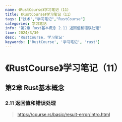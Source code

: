 ```yaml
---
name: 《RustCourse》学习笔记（11）
title: 《RustCourse》学习笔记（11）
tags: ["技术","学习笔记","RustCourse"]
categories: 学习笔记
info: "第2章 Rust基本概念 2.11 返回值和错误处理"
time: 2024/3/30
desc: 'RustCourse, 学习笔记'
keywords: ['RustCourse', '学习笔记', 'rust']
---
```


# 《RustCourse》学习笔记（11）

## 第2章 Rust基本概念

### 2.11 返回值和错误处理

> https://course.rs/basic/result-error/intro.html
